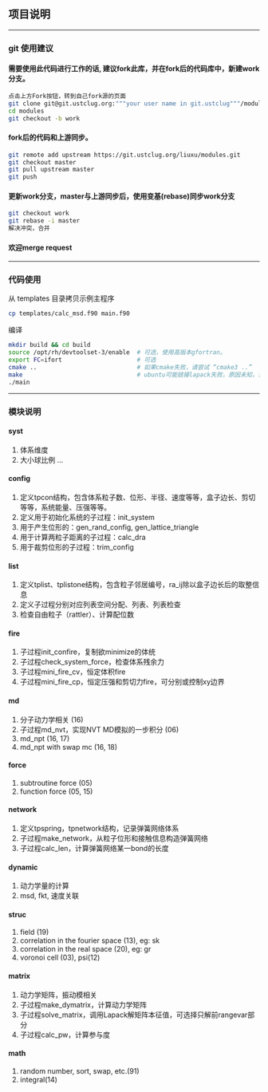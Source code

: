 ## 项目说明
------

### git 使用建议
#### 需要使用此代码进行工作的话, 建议fork此库，并在fork后的代码库中，新建work分支。
```bash
点击上方Fork按钮，转到自己fork源的页面
git clone git@git.ustclug.org:"""your user name in git.ustclug"""/modules.git
cd modules
git checkout -b work
```
#### fork后的代码和上游同步。
```bash
git remote add upstream https://git.ustclug.org/liuxu/modules.git
git checkout master
git pull upstream master
git push 
```
#### 更新work分支，master与上游同步后，使用变基(rebase)同步work分支
```bash
git checkout work
git rebase -i master
解决冲突，合并
```
#### 欢迎merge request

-----
### 代码使用
从 templates 目录拷贝示例主程序
```bash
cp templates/calc_msd.f90 main.f90
```
编译
```bash
mkdir build && cd build
source /opt/rh/devtoolset-3/enable  # 可选，使用高版本gfortran。
export FC=ifort                     # 可选
cmake ..                            # 如果cmake失败，请尝试 “cmake3 ..”
make                                # ubuntu可能链接lapack失败，原因未知，请使用RedHat系linux系统
./main
```

-----
### 模块说明
#### syst
1. 体系维度
2. 大小球比例
...


#### config
1. 定义tpcon结构，包含体系粒子数、位形、半径、速度等等，盒子边长、剪切等等，系统能量、压强等等。
2. 定义用于初始化系统的子过程：init_system
3. 用于产生位形的：gen_rand_config, gen_lattice_triangle
4. 用于计算两粒子距离的子过程：calc_dra
5. 用于裁剪位形的子过程：trim_config


#### list
1. 定义tplist、tplistone结构，包含粒子邻居编号，ra_ij除以盒子边长后的取整信息
2. 定义子过程分别对应列表空间分配、列表、列表检查
3. 检查自由粒子（rattler）、计算配位数


#### fire
1. 子过程init_confire，复制欲minimize的体统
2. 子过程check_system_force，检查体系残余力
3. 子过程mini_fire_cv，恒定体积fire
4. 子过程mini_fire_cp，恒定压强和剪切力fire，可分别或控制xy边界


#### md
1. 分子动力学相关 (16)
2. 子过程md_nvt，实现NVT MD模拟的一步积分 (06)
3. md_npt (16, 17)
4. md_npt with swap mc (16, 18)

#### force
1. subtroutine force (05)
2. function force (05, 15)

#### network
1. 定义tpspring，tpnetwork结构，记录弹簧网络体系
2. 子过程make_network，从粒子位形和接触信息构造弹簧网络
3. 子过程calc_len，计算弹簧网络某一bond的长度


#### dynamic
1. 动力学量的计算
2. msd, fkt, 速度关联


#### struc
1. field (19)
2. correlation in the fourier space (13), eg: sk
3. correlation in the real space (20), eg: gr 
4. voronoi cell (03), psi(12)


#### matrix
1. 动力学矩阵，振动模相关
2. 子过程make_dymatrix，计算动力学矩阵
3. 子过程solve_matrix，调用Lapack解矩阵本征值，可选择只解前rangevar部分
4. 子过程calc_pw，计算参与度

#### math
1. random number, sort, swap, etc.(91)
2. integral(14) 